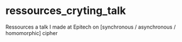 # ressources_cryting_talk
Ressources a talk I made at Epitech on [synchronous / asynchronous / homomorphic] cipher
